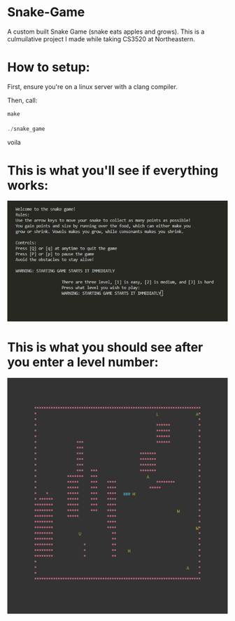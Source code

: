 # Snake-Game
A custom built Snake Game (snake eats apples and grows). This is a culmuilative project I made while taking CS3520 at Northeastern.

# How to setup:
First, ensure you're on a linux server with a clang compiler.

Then, call:
``` c++
make

./snake_game
```
voila

# This is what you'll see if everything works:

![Loading Screen](https://github.com/danielkamen/Snake-Game/blob/main/images/start.png "Loading Screen")

# This is what you should see after you enter a level number:

![Playing Screen](https://github.com/danielkamen/Snake-Game/blob/main/images/game.png "Play Time")
